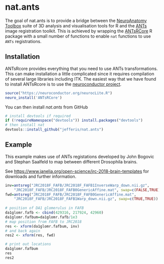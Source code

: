 # nat.ants

The goal of nat.ants is to provide a bridge between the [NeuroAnatomy Toolbox](https://jefferis.github.io/nat/)
suite of 3D analysis and visualisation tools for R and the [ANTs](http://stnava.github.io/ANTs/)
image registration toolkit. This is achieved by wrapping the [ANTsRCore](https://github.com/ANTsX/ANTsRCore) 
R package with a small number of functions to enable `nat` functions to use
`ANTs` registrations.

## Installation

ANTsRcore provides everything that you need to use ANTs transformations. This can
make installation a little complicated since it requires compilation of several
large libraries including ITK. The easiest way that we have found to install ANTsRcore
is to use the [neuroconductor project](https://www.neuroconductor.org/package/ANTsRCore).

``` r
source("https://neuroconductor.org/neurocLite.R")
neuro_install('ANTsRCore')
```
You can then install *nat.ants* from GitHub

``` r
# install devtools if required
if (!requireNamespace("devtools")) install.packages("devtools")
# then install nat
devtools::install_github("jefferis/nat.ants")
```

## Example

This example makes use of ANTs registations developed by John Bogovic
and Stephan Saalfeld to map between different Drosophila brains.

See https://www.janelia.org/open-science/jrc-2018-brain-templates for downloads
and further information.

``` r
inv=antsreg("JRC2018F_FAFB/JRC2018F_FAFB1InverseWarp_down.nii.gz",
    "JRC2018F_FAFB/JRC2018F_FAFB0GenericAffine.mat", swap=c(FALSE,TRUE))
fwd=antsreg("JRC2018F_FAFB/JRC2018F_FAFB0GenericAffine.mat",
    "JRC2018F_FAFB/JRC2018F_FAFB1Warp_down.nii.gz", swap=c(TRUE,TRUE))
    
# position of DA1 glomerulus in FAFB
da1glomr.fafb <- cbind(429316, 217924, 42960)
da1glomr.fafbum=da1glomr.fafb/1e3
# map position from FAFB to JRC2018
res <- xform(da1glomr.fafbum, inv)
# and back again
res2 <- xform(res, fwd)

# print out locations
da1glomr.fafbum
res
res2
```

